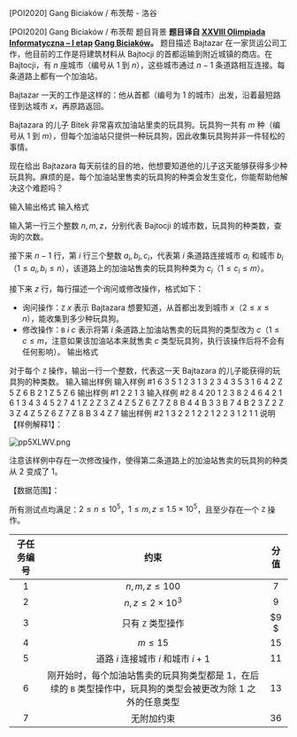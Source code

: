 



[POI2020] Gang Biciaków / 布茨帮 - 洛谷














[POI2020] Gang Biciaków / 布茨帮
题目背景
**题目译自 [XXVIII Olimpiada Informatyczna – I etap](https://sio2.mimuw.edu.pl/c/oi28-1/dashboard/) [Gang Biciaków](https://sio2.mimuw.edu.pl/c/oi28-1/p/gan/)。**
题目描述
Bajtazar 在一家货运公司工作，他目前的工作是将建筑材料从 Bajtocji 的首都运输到附近城镇的商店。在 Bajtocji，有 $n$ 座城市（编号从 $1$ 到 $n$），这些城市通过 $n-1$ 条道路相互连接。每条道路上都有一个加油站。

Bajtazar 一天的工作是这样的：他从首都（编号为 $1$ 的城市）出发，沿着最短路径到达城市 $x$，再原路返回。

Bajtazara 的儿子 Bitek 非常喜欢加油站里卖的玩具狗。玩具狗一共有 $m$ 种（编号从 $1$ 到 $m$），但每个加油站只提供一种玩具狗，因此收集玩具狗并非一件轻松的事情。

现在给出 Bajtazara 每天前往的目的地，他想要知道他的儿子这天能够获得多少种玩具狗。麻烦的是，每个加油站里售卖的玩具狗的种类会发生变化，你能帮助他解决这个难题吗？

输入输出格式
输入格式

输入第一行三个整数 $n,m,z$，分别代表 Bajtocji 的城市数，玩具狗的种类数，查询的次数。

接下来 $n-1$ 行，第 $i$ 行三个整数 $a_i,b_i,c_i$，代表第 $i$ 条道路连接城市 $a_i$ 和城市 $b_i$（$1 \leq a_i,b_i \leq n$），该道路上的加油站售卖的玩具狗种类为 $c_i$（$1 \leq c_i \leq m$）。

接下来 $z$ 行，每行描述一个询问或修改操作，格式如下：

- 询问操作：$\texttt{Z}\ x$ 表示 Bajtazara 想要知道，从首都出发到城市 $x$（$2 \leq x \leq n$），能收集到多少种玩具狗。
- 修改操作：$\texttt{B}\ i\ c$ 表示将第 $i$ 条道路上加油站售卖的玩具狗的类型改为 $c$（$1 \leq c \leq m$，注意如果该加油站本来就售卖 $c$ 类型玩具狗，执行该操作后将不会有任何影响）。
输出格式

对于每个 $\texttt{Z}$ 操作，输出一行一个整数，代表这一天 Bajtazara 的儿子能获得的玩具狗的种类数。
输入输出样例
输入样例 #1
6 3 5
1 2 3
1 3 2
3 4 3
5 3 1
6 4 2
Z 5
Z 6
B 2 1
Z 5
Z 6
输出样例 #1
2
2
1
3
输入样例 #2
8 4 20
1 2 3
8 2 4
6 4 2
1 6 1
3 4 3
4 5 2
7 4 1
Z 2
Z 3
Z 4
Z 5
Z 6
Z 7
Z 8
B 4 4
B 3 3
B 7 4
B 2 3
Z 2
Z 3
Z 4
Z 5
Z 6
Z 7
Z 8
B 3 4
Z 7
输出样例 #2
1
3
2
2
1
2
2
1
2
2
3
1
2
1
1
说明
【样例解释1】：

![pp5XLWV.png](https://s1.ax1x.com/2023/04/05/pp5XLWV.png)

注意该样例中存在一次修改操作，使得第二条道路上的加油站售卖的玩具狗的种类从 $2$ 变成了 $1$。

【数据范围】：

所有测试点均满足：$2 \leq n \leq 10^5$，$1 \leq m,z \leq 1.5 \times 10^5$，且至少存在一个 $\texttt{Z}$ 操作。

| 子任务编号 | 约束| 分值|
|:-:|:-:| :-: |
| $1$| $n,m,z \leq 100$| $7$  |
| $2$| $n,z \leq 2 \times 10^3$| $9$  |
|$3$ | 只有 $\texttt{Z}$ 类型操作| $9 $  |
| $4$| $m \leq 15$|$15$|
|$5$|道路 $i$ 连接城市 $i$ 和城市 $i+1$| $11$ |
| $6$ | 刚开始时，每个加油站售卖的玩具狗类型都是 $1$，在后续的 $\texttt{B}$ 类型操作中，玩具狗的类型会被更改为除 $1$ 之外的任意类型 | $13$ |
| $7$| 无附加约束| $36$ |






